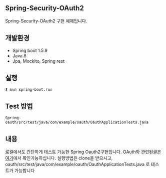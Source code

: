 
## Spring-Security-OAuth2
Spring-Security-OAuth2 구현 예제입니다.

## 개발환경
* Spring boot 1.5.9
* Java  8
* Jpa, Mockito, Spring rest


## 실행
```
$ mvn spring-boot:run
```

## Test 방법
```
Spring-oauth/src/test/java/com/example/oauth/OauthApplicationTests.java
```

## 내용
로컬에서도 간단하게 테스트 가능한 Spring Oauth2구현입니다. OAuth와 관련된글은 [여기](https://minwan1.github.io/2018/02/24/2018-02-24-OAuth/)에서 확인가능하십니다. 실행방법은 clone을 받으시고, oauth/src/test/java/com/example/oauth/OauthApplicationTests.java 로 테스트가 가능합니다 
